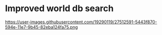 # Improved world db search
https://user-images.githubusercontent.com/19290119/27512591-5443f870-594e-11e7-9b45-82eba124fa75.png
